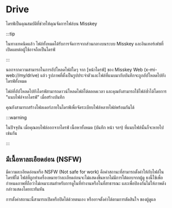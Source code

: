 # Drive

ไดรฟ์เป็นคุณสมบัติที่ช่วยให้คุณจัดการไฟล์บน Misskey

:::tip

ในทางเทคนิคแล้ว ไฟล์ทั้งหมดได้รับการจัดการจากส่วนกลางบนระบบ Misskey และอินเทอร์เฟซที่เปิดเผยต่อผู้ใช้อาจถือเป็นไดรฟ์

:::

นอกจากความสามารถในการอัปโหลดไฟล์ใดๆ จาก [หน้าไดรฟ์] ของ Misskey Web (x-mi-web://my/drive) แล้ว รูปภาพที่ตั้งเป็นรูปประจำตัวและไฟล์ที่แนบมากับบันทึกจะถูกอัปโหลดไปยังไดรฟ์ทั้งหมด

ไฟล์ที่อัปโหลดไปยังไดรฟ์สามารถดาวน์โหลดไฟล์ได้ตลอดเวลา และคุณยังสามารถใช้ไฟล์ซ้ำได้โดยการ "แนบไฟล์จากไดรฟ์" เมื่อสร้างบันทึก

คุณยังสามารถสร้างโฟลเดอร์ภายในไดรฟ์เพื่อจัดระเบียบไฟล์หลายไฟล์พร้อมกันได้

:::warning

ในปัจจุบัน เมื่อคุณลบไฟล์ออกจากไดรฟ์ เนื้อหาทั้งหมด (บันทึก หน้า ฯลฯ) ที่แนบไฟล์นั้นก็จะหายไปเช่นกัน

:::

## มีเนื้อหาละเอียดอ่อน (NSFW)

มีความละเอียดอ่อนหรือ NSFW (Not safe for work) คือค่าสถานะที่สามารถตั้งค่าให้กับไฟล์ในไดรฟ์ได้
ไฟล์ที่ถูกทำเครื่องหมายว่าละเอียดอ่อนจะไม่แสดงขึ้นหากไม่มีการโต้ตอบจากผู้ดู
ธงนี้ใช้เพื่อกำหนดภาพที่ถือว่าไม่เหมาะสมสำหรับการดูในที่ทำงานหรือในที่สาธารณะ และเพื่อป้องกันไม่ให้ภาพดังกล่าวแสดงโดยกะทันหัน

การตั้งค่าสถานะนี้สามารถเปิดหรือปิดได้ด้วยตนเอง หรืออาจตั้งค่าได้ตามการตัดสินใจ
ของผู้ดูแล
